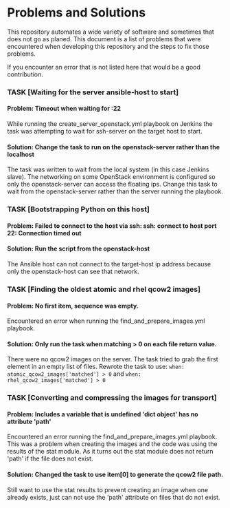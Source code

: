# Problems and Solutions

This repository automates a wide variety of software and sometimes that does
not go as planed. This document is a list of problems that were encountered
when developing this repository and the steps to fix those problems.

If you encounter an error that is not listed here that would be a good
contribution.

### TASK [Waiting for the server ansible-host to start]
#### Problem: Timeout when waiting for <target-host-ip-address>:22
While running the create_server_openstack.yml playbook on Jenkins
the task was attempting to wait for ssh-server on the target host to start.
#### Solution: Change the task to run on the openstack-server rather than the localhost
The task was written to wait from the local system (in this case Jenkins slave).
The networking on some OpenStack environment is configured so only the
openstack-server can access the floating ips. Change this task to wait from the
openstack-server rather than the server running the playbook.

### TASK [Bootstrapping Python on this host]
#### Problem: Failed to connect to the host via ssh: ssh: connect to host <target-host-ip-address> port 22: Connection timed out
#### Solution: Run the script from the openstack-host
The Ansible host can not connect to the target-host ip address because only the
openstack-host can see that network.

### TASK [Finding the oldest atomic and rhel qcow2 images]
#### Problem: No first item, sequence was empty.
Encountered an error when running the find_and_prepare_images.yml playbook.
#### Solution: Only run the task when matching > 0 on each file return value.
There were no qcow2 images on the server. The task tried to grab the first
element in an empty list of files. Rewrote the task to use:
`when: atomic_qcow2_images['matched'] > 0` and
`when: rhel_qcow2_images['matched'] > 0`

### TASK [Converting and compressing the images for transport]
#### Problem: Includes a variable that is undefined 'dict object' has no attribute 'path'
Encountered an error running the find_and_prepare_images.yml playbook. This was
a problem when creating the images and the code was using the results of the
stat module. As it  turns out the stat module does not return 'path' if the file
does not exist.
#### Solution: Changed the task to use item[0] to generate the qcow2 file path.
Still want to use the stat results to prevent creating an image when one
already exists, just can not use the 'path' attribute on files that do not
exist.
